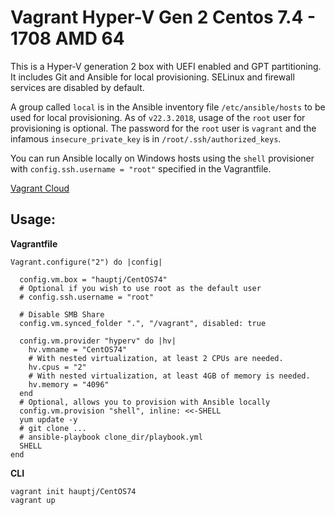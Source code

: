 # Vagrant Hyper-V Gen 2 Centos 7.4 - 1708 AMD 64

This is a Hyper-V generation 2 box with UEFI enabled and GPT partitioning. It includes Git and Ansible for local provisioning.
SELinux and firewall services are disabled by default.

A group called `local` is in the Ansible inventory file `/etc/ansible/hosts` to be used for local provisioning. As of `v22.3.2018`, usage of the `root` user for provisioning is optional.
The password for the `root` user is `vagrant` and the infamous `insecure_private_key` is in `/root/.ssh/authorized_keys`.

You can run Ansible locally on Windows hosts using the `shell` provisioner with `config.ssh.username = "root"` specified in the Vagrantfile.

[Vagrant Cloud](https://app.vagrantup.com/hauptj/boxes/CentOS74)

Usage:
------
**Vagrantfile**

```
Vagrant.configure("2") do |config|

  config.vm.box = "hauptj/CentOS74"
  # Optional if you wish to use root as the default user
  # config.ssh.username = "root"

  # Disable SMB Share
  config.vm.synced_folder ".", "/vagrant", disabled: true

  config.vm.provider "hyperv" do |hv|
    hv.vmname = "CentOS74"
    # With nested virtualization, at least 2 CPUs are needed.
    hv.cpus = "2"
    # With nested virtualization, at least 4GB of memory is needed.
    hv.memory = "4096"
  end
  # Optional, allows you to provision with Ansible locally
  config.vm.provision "shell", inline: <<-SHELL
  yum update -y
  # git clone ...
  # ansible-playbook clone_dir/playbook.yml
  SHELL
end
```

**CLI**

```
vagrant init hauptj/CentOS74
vagrant up
```
